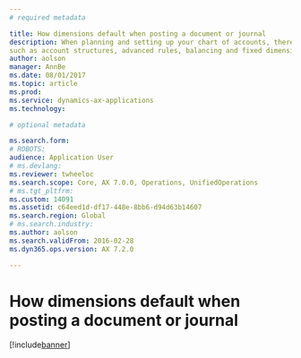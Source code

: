 ```yaml
---
# required metadata

title: How dimensions default when posting a document or journal
description: When planning and setting up your chart of accounts, there are a lot of considerations in how all the different components 
such as account structures, advanced rules, balancing and fixed dimensions work together when you are posting a document or journal. 
author: aolson
manager: AnnBe
ms.date: 08/01/2017
ms.topic: article
ms.prod: 
ms.service: dynamics-ax-applications
ms.technology: 

# optional metadata

ms.search.form: 
# ROBOTS: 
audience: Application User
# ms.devlang: 
ms.reviewer: twheeloc
ms.search.scope: Core, AX 7.0.0, Operations, UnifiedOperations
# ms.tgt_pltfrm: 
ms.custom: 14091
ms.assetid: c64eed1d-df17-448e-8bb6-d94d63b14607
ms.search.region: Global
# ms.search.industry: 
ms.author: aolson
ms.search.validFrom: 2016-02-28
ms.dyn365.ops.version: AX 7.2.0

---
```


# How dimensions default when posting a document or journal

[!include[banner](../includes/banner.md)]
